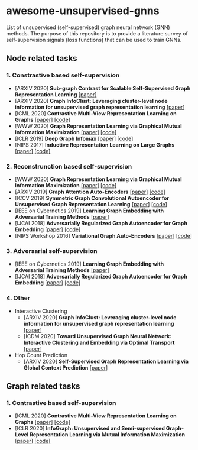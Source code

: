 # awesome-unsupervised-gnns
List of unsupervised (self-supervised) graph neural network (GNN) methods. 
The purpose of this repository is to provide a literature survey of self-supervision signals (loss functions) that can be used to train GNNs.

## Node related tasks

### 1. Constrastive based self-supervision

* [ARXIV 2020] **Sub-graph Contrast for Scalable Self-Supervised Graph Representation Learning** [[paper]](https://arxiv.org/abs/2009.10273)
* [ARXIV 2020] **Graph InfoClust: Leveraging cluster-level node information for unsupervised graph representation learning** [[paper]](https://arxiv.org/abs/2009.06946) 
* [ICML 2020] **Contrastive Multi-View Representation Learning on Graphs** [[paper]](https://arxiv.org/pdf/2006.05582.pdf) [[code]](https://github.com/kavehhassani/mvgrl)
* [WWW 2020] **Graph Representation Learning via Graphical Mutual Information Maximization** [[paper]](https://arxiv.org/pdf/2002.01169.pdf) [[code]](https://github.com/zpeng27/GMI)
* [ICLR 2019] **Deep Graph Infomax** [[paper]](https://arxiv.org/abs/1809.10341) [[code]](https://github.com/PetarV-/DGI)
* [NIPS 2017] **Inductive Representation Learning on Large Graphs** [[paper]](https://cs.stanford.edu/people/jure/pubs/graphsage-nips17.pdf) [[code]](https://github.com/williamleif/GraphSAGE)

### 2. Reconstrunction based self-supervision

* [WWW 2020] **Graph Representation Learning via Graphical Mutual Information Maximization** [[paper]](https://arxiv.org/pdf/2002.01169.pdf) [[code]](https://github.com/zpeng27/GMI)
* [ARXIV 2019] **Graph Attention Auto-Encoders** [[paper]](https://arxiv.org/abs/1905.10715) [[code]](https://github.com/amin-salehi/GATE)
* [ICCV 2019] **Symmetric Graph Convolutional Autoencoder for Unsupervised Graph Representation Learning** [[paper]](https://arxiv.org/abs/1908.02441) [[code]](https://github.com/sseung0703/GALA_TF2.0)
* [IEEE on Cybernetics 2019] **Learning Graph Embedding with Adversarial Training Methods** [[paper]](https://arxiv.org/abs/1901.01250) 
* [IJCAI 2018] **Adversarially Regularized Graph Autoencoder for Graph Embedding** [[paper]](https://www.ijcai.org/Proceedings/2018/0362.pdf) [[code]](https://github.com/Ruiqi-Hu/ARGA)
* [NIPS Workshop 2016] **Variational Graph Auto-Encoders** [[paper]](https://arxiv.org/abs/1611.07308) [[code]](https://github.com/tkipf/gae)

### 3. Adversarial self-supervision
* [IEEE on Cybernetics 2019] **Learning Graph Embedding with Adversarial Training Methods** [[paper]](https://arxiv.org/abs/1901.01250) 
* [IJCAI 2018] **Adversarially Regularized Graph Autoencoder for Graph Embedding** [[paper]](https://www.ijcai.org/Proceedings/2018/0362.pdf) [[code]](https://github.com/Ruiqi-Hu/ARGA)

### 4. Other

* Interactive Clustering
  * [ARXIV 2020] **Graph InfoClust: Leveraging cluster-level node information for unsupervised graph representation learning** [[paper]](https://arxiv.org/abs/2009.06946) 
  * [ICDM 2020] **Toward Unsupervised Graph Neural Network: Interactive Clustering and Embedding via Optimal Transport** [[paper]](https://yangliang.github.io/pdf/icdm20.pdf)
* Hop Count Prediction
  * [ARXIV 2020] **Self-Supervised Graph Representation Learning via Global Context Prediction** [[paper]](https://arxiv.org/pdf/2003.01604.pdf)




## Graph related tasks

### 1. Contrastive based self-supervision
* [ICML 2020] **Contrastive Multi-View Representation Learning on Graphs** [[paper]](https://arxiv.org/pdf/2006.05582.pdf) [[code]](https://github.com/kavehhassani/mvgrl)
* [ICLR 2020] **InfoGraph: Unsupervised and Semi-supervised Graph-Level Representation Learning via Mutual Information Maximization** [[paper]](https://arxiv.org/abs/1908.01000) [[code]](https://github.com/fanyun-sun/InfoGraph)
